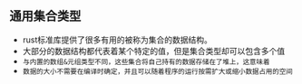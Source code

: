 ## 通用集合类型
* rust标准库提供了很多有用的被称为集合的数据结构。
* 大部分的数据结构都代表着某个特定的值，但是集合类型却可以包含多个值
* `与内置的数组&元组类型不同，这些集合将自己持有的数据存储在了堆上，这意味着`
* `数据的大小不需要在编译时确定，并且可以随着程序的运行按需扩大或缩小数据占用的空间`




















